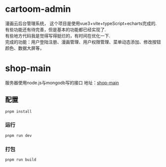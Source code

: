 # cartoom-admin
漫画云后台管理系统，
这个项目是使用vue3+vite+typeScript+echarts完成的.<br/>
有些功能还有待完善，但是基本的功能都已经实现了.<br/>
有些地方代码我是觉得写得挺烂的，有时间在优化一下.<br/>
完成的功能：用户登陆注册、漫画管理、用户权限管理、菜单动态添加、修改按钮颜色、数据大屏等，<br/>
# shop-main
服务器使用node.js与mongodb写的接口
地址：[shop-main](https://github.com/SuitThug/shop-main)

## 配置

```sh
pnpm install
```

### 运行

```sh
pnpm run dev
```

### 打包

```sh
pnpm run build
```

